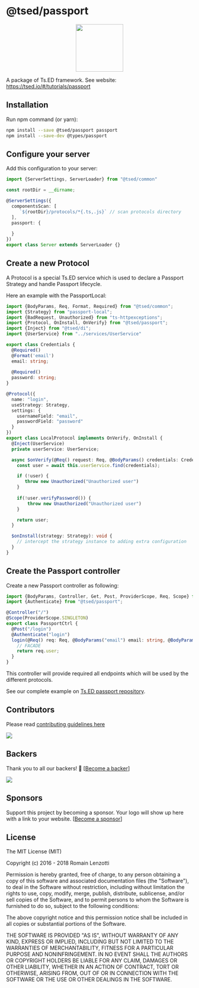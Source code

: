 # @tsed/passport

<div align="center">
<a href="http://www.passportjs.org/">
<img src="http://www.passportjs.org/images/logo.svg" height="128">
</a>
</div>

A package of Ts.ED framework. See website: https://tsed.io/#/tutorials/passport

## Installation

Run npm command (or yarn):
```bash
npm install --save @tsed/passport passport
npm install --save-dev @types/passport
```

## Configure your server

Add this configuration to your server:
```typescript
import {ServerSettings, ServerLoader} from "@tsed/common"

const rootDir = __dirname;

@ServerSettings({
  componentsScan: [
     `${rootDir}/protocols/*{.ts,.js}` // scan protocols directory
  ],
  passport: {
    
  }
})
export class Server extends ServerLoader {}
```

## Create a new Protocol

A Protocol is a special Ts.ED service which is used to declare a Passport Strategy and handle Passport lifecycle.

Here an example with the PassportLocal:
```typescript
import {BodyParams, Req, Format, Required} from "@tsed/common";
import {Strategy} from "passport-local";
import {BadRequest, Unauthorized} from "ts-httpexceptions";
import {Protocol, OnInstall, OnVerify} from "@tsed/passport"; 
import {Inject} from "@tsed/di";
import {UserService} from "../services/UserService"

export class Credentials {
  @Required()
  @Format('email')
  email: string;
  
  @Required()
  password: string;
}

@Protocol({
  name: "login",
  useStrategy: Strategy,
  settings: {
    usernameField: "email",
    passwordField: "password"
  }
})
export class LocalProtocol implements OnVerify, OnInstall {
  @Inject(UserService)
  private userService: UserService;

  async $onVerify(@Req() request: Req, @BodyParams() credentials: Credentials) {
    const user = await this.userService.find(credentials);

    if (!user) {
       throw new Unauthorized("Unauthorized user")
    }
 
    if(!user.verifyPassword()) {
        throw new Unauthorized("Unauthorized user")
    }

    return user;
  }

  $onInstall(strategy: Strategy): void {
    // intercept the strategy instance to adding extra configuration
  }
}
```

## Create the Passport controller

Create a new Passport controller as following:

```typescript
import {BodyParams, Controller, Get, Post, ProviderScope, Req, Scope} from "@tsed/common";
import {Authenticate} from "@tsed/passport";

@Controller("/")
@Scope(ProviderScope.SINGLETON)
export class PassportCtrl {
  @Post("/login")
  @Authenticate("login")
  login(@Req() req: Req, @BodyParams("email") email: string, @BodyParams("password") password: string) {
    // FACADE
    return req.user;
  }
}
```

This controller will provide required all endpoints which will be used by the different protocols.

See our complete example on [Ts.ED passport repository](https://github.com/TypedProject/tsed-example-passportjs).

## Contributors
Please read [contributing guidelines here](https://tsed.io/CONTRIBUTING.html)

<a href="https://github.com/TypedProject/ts-express-decorators/graphs/contributors"><img src="https://opencollective.com/tsed/contributors.svg?width=890" /></a>


## Backers

Thank you to all our backers! 🙏 [[Become a backer](https://opencollective.com/tsed#backer)]

<a href="https://opencollective.com/tsed#backers" target="_blank"><img src="https://opencollective.com/tsed/backers.svg?width=890"></a>


## Sponsors

Support this project by becoming a sponsor. Your logo will show up here with a link to your website. [[Become a sponsor](https://opencollective.com/tsed#sponsor)]

## License

The MIT License (MIT)

Copyright (c) 2016 - 2018 Romain Lenzotti

Permission is hereby granted, free of charge, to any person obtaining a copy of this software and associated documentation files (the "Software"), to deal in the Software without restriction, including without limitation the rights to use, copy, modify, merge, publish, distribute, sublicense, and/or sell copies of the Software, and to permit persons to whom the Software is furnished to do so, subject to the following conditions:

The above copyright notice and this permission notice shall be included in all copies or substantial portions of the Software.

THE SOFTWARE IS PROVIDED "AS IS", WITHOUT WARRANTY OF ANY KIND, EXPRESS OR IMPLIED, INCLUDING BUT NOT LIMITED TO THE WARRANTIES OF MERCHANTABILITY, FITNESS FOR A PARTICULAR PURPOSE AND NONINFRINGEMENT. IN NO EVENT SHALL THE AUTHORS OR COPYRIGHT HOLDERS BE LIABLE FOR ANY CLAIM, DAMAGES OR OTHER LIABILITY, WHETHER IN AN ACTION OF CONTRACT, TORT OR OTHERWISE, ARISING FROM, OUT OF OR IN CONNECTION WITH THE SOFTWARE OR THE USE OR OTHER DEALINGS IN THE SOFTWARE.
